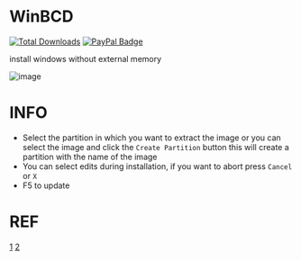 # WinBCD
[![Total Downloads](https://img.shields.io/github/downloads/LuSlower/WinBCD/total.svg)](https://github.com/LuSlower/WinBCD/releases) [![PayPal Badge](https://img.shields.io/badge/PayPal-003087?logo=paypal&logoColor=fff&style=flat)](https://paypal.me/eldontweaks) 

install windows without external memory

![image](https://github.com/user-attachments/assets/3c20ea34-c479-4dc1-8f97-70d10723b345)

# INFO

- Select the partition in which you want to extract the image or you can select the image and click the `Create Partition` button this will create a partition with the name of the image
- You can select edits during installation, if you want to abort press `Cancel` or `X`
- F5 to update
  
# REF
[1](https://github.com/iidanL/InstallWindowsWithoutUSB)
[2](https://github.com/he3als/windows-no-usb)



